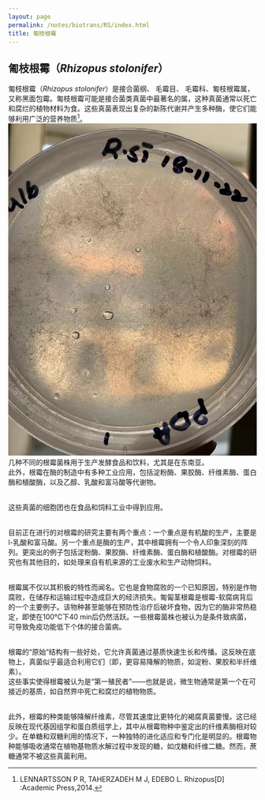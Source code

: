 ```yaml
---
layout: page
permalink: /notes/biotrans/RS/index.html
title: 匍枝根霉
---
```

## 匍枝根霉（*Rhizopus stolonifer*）

匍枝根霉（*Rhizopus stolonifer*）是接合菌纲、 毛霉目、 毛霉科、匍枝根霉属，又称黑面包霉。匍枝根霉可能是接合菌类真菌中最著名的属，这种真菌通常以死亡和腐烂的植物材料为食。这些真菌表现出复杂的新陈代谢并产生多种酶，使它们能够利用广泛的营养物质[^1]。
![RS](/notes/biotrans/RS3.jpg)
<br>几种不同的根霉菌株用于生产发酵食品和饮料，尤其是在东南亚。
<br>此外，根霉在酶的制造中有多种工业应用，包括淀粉酶、果胶酶、纤维素酶、蛋白酶和植酸酶，以及乙醇、乳酸和富马酸等代谢物。

<br>这些真菌的细胞团也在食品和饲料工业中得到应用。

<br>目前正在进行的对根霉的研究主要有两个重点：一个重点是有机酸的生产，主要是l-乳酸和富马酸。另一个重点是酶的生产，其中根霉拥有一个令人印象深刻的阵列。更突出的例子包括淀粉酶、果胶酶、纤维素酶、蛋白酶和植酸酶。对根霉的研究也有其他目的，如处理来自有机来源的工业废水和生产动物饲料。

<br>根霉属不仅以其积极的特性而闻名。它也是食物腐败的一个已知原因，特别是作物腐败，在储存和运输过程中造成巨大的经济损失。匍匐茎根霉是根霉-软腐病背后的一个主要例子。该物种甚至能够在预防性治疗后破坏食物，因为它的酶非常热稳定，即使在100℃下40 min后仍然活跃。一些根霉菌株也被认为是条件致病菌，可导致免疫功能低下个体的接合菌病。

<br>根霉的“原始”结构有一些好处，它允许真菌通过基质快速生长和传播。这反映在底物上，真菌似乎最适合利用它们（即，更容易降解的物质，如淀粉、果胶和半纤维素）。
<br>这些事实使得根霉被认为是“第一殖民者”——也就是说，微生物通常是第一个在可接近的基质，如自然界中死亡和腐烂的植物物质。

<br>此外，根霉的种类能够降解纤维素，尽管其速度比更特化的褐腐真菌要慢。这已经反映在现代基因组学和蛋白质组学上，其中从根霉物种中鉴定出的纤维素酶相对较少。在单糖和双糖利用的情况下，一种独特的进化适应和专门化是明显的。根霉物种能够吸收通常在植物基物质水解过程中发现的糖，如戊糖和纤维二糖。然而，蔗糖通常不被这些真菌利用。

[^1]: LENNARTSSON P R, TAHERZADEH M J, EDEBO L. Rhizopus[D] :Academic Press,2014.